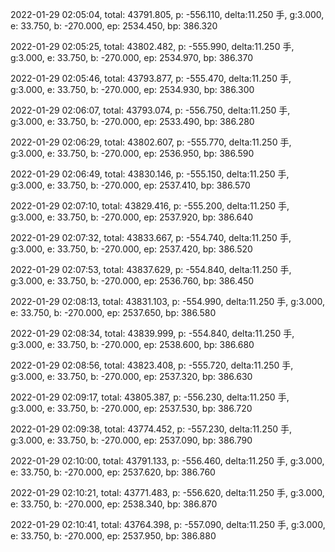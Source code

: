 2022-01-29 02:05:04, total: 43791.805, p: -556.110, delta:11.250 手, g:3.000, e: 33.750, b: -270.000, ep: 2534.450, bp: 386.320

2022-01-29 02:05:25, total: 43802.482, p: -555.990, delta:11.250 手, g:3.000, e: 33.750, b: -270.000, ep: 2534.970, bp: 386.370

2022-01-29 02:05:46, total: 43793.877, p: -555.470, delta:11.250 手, g:3.000, e: 33.750, b: -270.000, ep: 2534.930, bp: 386.300

2022-01-29 02:06:07, total: 43793.074, p: -556.750, delta:11.250 手, g:3.000, e: 33.750, b: -270.000, ep: 2533.490, bp: 386.280

2022-01-29 02:06:29, total: 43802.607, p: -555.770, delta:11.250 手, g:3.000, e: 33.750, b: -270.000, ep: 2536.950, bp: 386.590

2022-01-29 02:06:49, total: 43830.146, p: -555.150, delta:11.250 手, g:3.000, e: 33.750, b: -270.000, ep: 2537.410, bp: 386.570

2022-01-29 02:07:10, total: 43829.416, p: -555.200, delta:11.250 手, g:3.000, e: 33.750, b: -270.000, ep: 2537.920, bp: 386.640

2022-01-29 02:07:32, total: 43833.667, p: -554.740, delta:11.250 手, g:3.000, e: 33.750, b: -270.000, ep: 2537.420, bp: 386.520

2022-01-29 02:07:53, total: 43837.629, p: -554.840, delta:11.250 手, g:3.000, e: 33.750, b: -270.000, ep: 2536.760, bp: 386.450

2022-01-29 02:08:13, total: 43831.103, p: -554.990, delta:11.250 手, g:3.000, e: 33.750, b: -270.000, ep: 2537.650, bp: 386.580

2022-01-29 02:08:34, total: 43839.999, p: -554.840, delta:11.250 手, g:3.000, e: 33.750, b: -270.000, ep: 2538.600, bp: 386.680

2022-01-29 02:08:56, total: 43823.408, p: -555.720, delta:11.250 手, g:3.000, e: 33.750, b: -270.000, ep: 2537.320, bp: 386.630

2022-01-29 02:09:17, total: 43805.387, p: -556.230, delta:11.250 手, g:3.000, e: 33.750, b: -270.000, ep: 2537.530, bp: 386.720

2022-01-29 02:09:38, total: 43774.452, p: -557.230, delta:11.250 手, g:3.000, e: 33.750, b: -270.000, ep: 2537.090, bp: 386.790

2022-01-29 02:10:00, total: 43791.133, p: -556.460, delta:11.250 手, g:3.000, e: 33.750, b: -270.000, ep: 2537.620, bp: 386.760

2022-01-29 02:10:21, total: 43771.483, p: -556.620, delta:11.250 手, g:3.000, e: 33.750, b: -270.000, ep: 2538.340, bp: 386.870

2022-01-29 02:10:41, total: 43764.398, p: -557.090, delta:11.250 手, g:3.000, e: 33.750, b: -270.000, ep: 2537.950, bp: 386.880